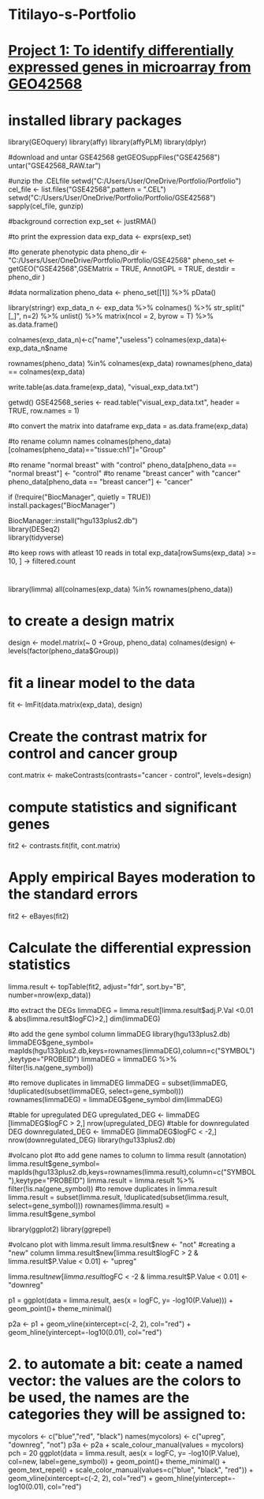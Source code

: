 # Titilayo-s-Portfolio

# [Project 1: To identify differentially expressed genes in microarray from GEO42568](.github/workflows/static.yml)

# installed library packages
library(GEOquery)
library(affy)
library(affyPLM)
library(dplyr)

#download and untar GSE42568
getGEOSuppFiles("GSE42568")
untar("GSE42568_RAW.tar")

#unzip the .CELfile
setwd("C:/Users/User/OneDrive/Portfolio/Portfolio")
cel_file <- list.files("GSE42568",pattern = ".CEL")
setwd("C:/Users/User/OneDrive/Portfolio/Portfolio/GSE42568")
sapply(cel_file, gunzip)

#background correction
exp_set <- justRMA() 

#to print the expression data
exp_data <- exprs(exp_set)


#to generate phenotypic data
pheno_dir <- "C:/Users/User/OneDrive/Portfolio/Portfolio/GSE42568"
pheno_set <- getGEO("GSE42568",GSEMatrix = TRUE, AnnotGPL = TRUE,
                    destdir = pheno_dir )


#data normalization
pheno_data <- pheno_set[[1]] %>% 
  pData()

library(stringr)
exp_data_n <- exp_data %>% 
  colnames()  %>%
  str_split("[_]", n=2) %>%
  unlist() %>%
  matrix(ncol = 2, byrow = T) %>%
  as.data.frame()

colnames(exp_data_n)<-c("name","useless")
colnames(exp_data)<-exp_data_n$name

rownames(pheno_data) %in% colnames(exp_data)
rownames(pheno_data) == colnames(exp_data)

write.table(as.data.frame(exp_data), "visual_exp_data.txt")

getwd()
GSE42568_series <- read.table("visual_exp_data.txt", header = TRUE, row.names = 1)

#to convert the matrix into dataframe
exp_data = as.data.frame(exp_data)

#to rename column names
colnames(pheno_data)[colnames(pheno_data)=="tissue:ch1"]="Group"

#to rename "normal breast" with "control"
pheno_data[pheno_data == "normal breast"] <- "control"
#to rename "breast cancer" with "cancer"
pheno_data[pheno_data == "breast cancer"] <- "cancer"


if (!require("BiocManager", quietly = TRUE))
  install.packages("BiocManager")

BiocManager::install("hgu133plus2.db")                 
library(DESeq2)                
library(tidyverse)

#to keep rows with atleast 10 reads in total
exp_data[rowSums(exp_data) >= 10, ] -> filtered.count

#
library(limma)
all(colnames(exp_data) %in% rownames(pheno_data))

# to create a design matrix
design <- model.matrix(~ 0 +Group, pheno_data)
colnames(design) <- levels(factor(pheno_data$Group))

# fit a linear model to the data
fit <- lmFit(data.matrix(exp_data), design)  

# Create the contrast matrix for control and cancer group
cont.matrix <- makeContrasts(contrasts="cancer - control", levels=design)

# compute statistics and significant genes
fit2 <- contrasts.fit(fit, cont.matrix) 

# Apply empirical Bayes moderation to the standard errors
fit2 <- eBayes(fit2)

# Calculate the differential expression statistics
limma.result <- topTable(fit2, adjust="fdr", sort.by="B", number=nrow(exp_data))

#to extract the DEGs
limmaDEG = limma.result[limma.result$adj.P.Val <0.01 & abs(limma.result$logFC)>2,]
dim(limmaDEG)

#to add the gene symbol column limmaDEG
library(hgu133plus2.db)
limmaDEG$gene_symbol= mapIds(hgu133plus2.db,keys=rownames(limmaDEG),column=c("SYMBOL"),keytype="PROBEID")
limmaDEG = limmaDEG %>% 
  filter(!is.na(gene_symbol))

#to remove duplicates in limmaDEG
limmaDEG = subset(limmaDEG, !duplicated(subset(limmaDEG, select=gene_symbol)))
rownames(limmaDEG) = limmaDEG$gene_symbol
dim(limmaDEG)


#table for upregulated DEG
upregulated_DEG <- limmaDEG [limmaDEG$logFC > 2,]
nrow(upregulated_DEG)
#table for downregulated DEG
downregulated_DEG <- limmaDEG [limmaDEG$logFC < -2,]
nrow(downregulated_DEG)
library(hgu133plus2.db)

#volcano plot
#to add gene names to column to limma result (annotation)
limma.result$gene_symbol= mapIds(hgu133plus2.db,keys=rownames(limma.result),column=c("SYMBOL"),keytype="PROBEID")
limma.result = limma.result %>% 
  filter(!is.na(gene_symbol))
#to remove duplicates in limma.result
limma.result = subset(limma.result, !duplicated(subset(limma.result, select=gene_symbol)))
rownames(limma.result) = limma.result$gene_symbol

library(ggplot2)
library(ggrepel)

#volcano plot with limma.result
limma.result$new <- "not" #creating a "new" column
limma.result$new[limma.result$logFC > 2 & limma.result$P.Value < 0.01] <- "upreg"

limma.result$new[limma.result$logFC < -2 & limma.result$P.Value < 0.01] <- "downreg"

p1 = ggplot(data = limma.result, aes(x = logFC, y= -log10(P.Value))) + geom_point()+ theme_minimal()

p2a <- p1 + geom_vline(xintercept=c(-2, 2), col="red") +
  geom_hline(yintercept=-log10(0.01), col="red")

# 2. to automate a bit: ceate a named vector: the values are the colors to be used, the names are the categories they will be assigned to:
mycolors <- c("blue","red", "black")
names(mycolors) <- c("upreg", "downreg", "not")
p3a <- p2a + scale_colour_manual(values = mycolors)
pch = 20
ggplot(data = limma.result, aes(x = logFC, y= -log10(P.Value), col=new, label=gene_symbol)) + geom_point()+ theme_minimal() + geom_text_repel() +
  scale_color_manual(values=c("blue", "black", "red")) +
  geom_vline(xintercept=c(-2, 2), col="red") +
  geom_hline(yintercept=-log10(0.01), col="red")



